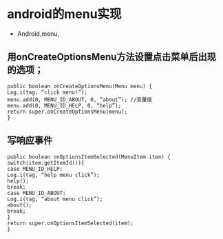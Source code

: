 # android的menu实现
- Android,menu,

## 用onCreateOptionsMenu方法设置点击菜单后出现的选项；

    public boolean onCreateOptionsMenu(Menu menu) {
    Log.i(tag, “click menu!”);
    menu.add(0, MENU_ID_ABOUT, 0, “about”); //变量值
    menu.add(0, MENU_ID_HELP, 0, “help”);
    return super.onCreateOptionsMenu(menu);
    }

## 写响应事件

    public boolean onOptionsItemSelected(MenuItem item) {
    switch(item.getItemId()){
    case MENU_ID_HELP:
    Log.i(tag, “help menu click”);
    help();
    break;
    case MENU_ID_ABOUT:
    Log.i(tag, “about menu click”);
    about();
    break;
    }
    return super.onOptionsItemSelected(item);
    }